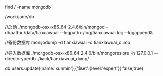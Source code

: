 find / -name mongodb

/work/jade/db

//启动
./mongodb-osx-x86_64-2.4.6/bin/mongod -dbpath=./data/tianxiawuai --logpath=./log/tianxiawuai.log --logappend&

//备份数据库
mongodump -d tianxiawuai -o tianxiawuai_dump

//导入数据库
./mongodb-osx-x86_64-2.4.6/bin/mongorestore -h 127.0.0.1 --directoryperdb ./back/tianxiawuai_dump/

db.users.update({name:'xunmin'},{'$set':{level:'expert'}},false,true)